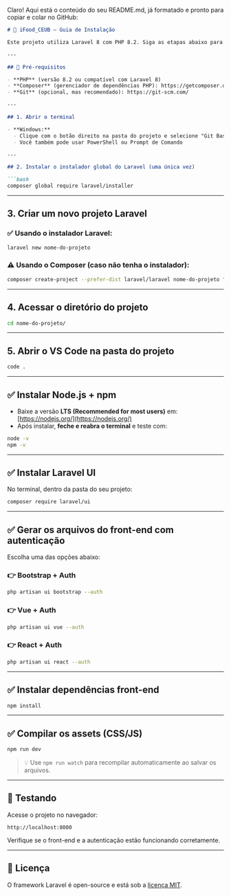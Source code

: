 Claro! Aqui está o conteúdo do seu README.md, já formatado e pronto para copiar e colar no GitHub:

````markdown
# 🚀 iFood_CEUB — Guia de Instalação

Este projeto utiliza Laravel 8 com PHP 8.2. Siga as etapas abaixo para configurar o ambiente e rodar a aplicação localmente.

---

## 🧩 Pré-requisitos

- **PHP** (versão 8.2 ou compatível com Laravel 8)  
- **Composer** (gerenciador de dependências PHP): https://getcomposer.org/  
- **Git** (opcional, mas recomendado): https://git-scm.com/  

---

## 1. Abrir o terminal

- **Windows:**  
  - Clique com o botão direito na pasta do projeto e selecione "Git Bash Here" ou "Abrir no Terminal"  
  - Você também pode usar PowerShell ou Prompt de Comando

---

## 2. Instalar o instalador global do Laravel (uma única vez)

```bash
composer global require laravel/installer
````

---

## 3. Criar um novo projeto Laravel

### ✅ Usando o instalador Laravel:

```bash
laravel new nome-do-projeto
```

### ⚠️ Usando o Composer (caso não tenha o instalador):

```bash
composer create-project --prefer-dist laravel/laravel nome-do-projeto "8.*"
```

---

## 4. Acessar o diretório do projeto

```bash
cd nome-do-projeto/
```

---

## 5. Abrir o VS Code na pasta do projeto

```bash
code .
```

---

## ✅ Instalar Node.js + npm

* Baixe a versão **LTS (Recommended for most users)** em: [https://nodejs.org/](https://nodejs.org/)
* Após instalar, **feche e reabra o terminal** e teste com:

```bash
node -v
npm -v
```

---

## ✅ Instalar Laravel UI

No terminal, dentro da pasta do seu projeto:

```bash
composer require laravel/ui
```

---

## ✅ Gerar os arquivos do front-end com autenticação

Escolha uma das opções abaixo:

### 👉 Bootstrap + Auth

```bash
php artisan ui bootstrap --auth
```

### 👉 Vue + Auth

```bash
php artisan ui vue --auth
```

### 👉 React + Auth

```bash
php artisan ui react --auth
```

---

## ✅ Instalar dependências front-end

```bash
npm install
```

---

## ✅ Compilar os assets (CSS/JS)

```bash
npm run dev
```

> 💡 Use `npm run watch` para recompilar automaticamente ao salvar os arquivos.

---

## 🧪 Testando

Acesse o projeto no navegador:

```
http://localhost:8000
```

Verifique se o front-end e a autenticação estão funcionando corretamente.

---

## 📄 Licença

O framework Laravel é open-source e está sob a [licença MIT](https://opensource.org/licenses/MIT).

```

